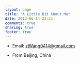 ```yaml
---
layout: page
title: "A Little Bit About Me"
date: 2013-06-14 22:33
comments: true
sharing: true
footer: true
---
```


* Email: zjWang0414@gmail.com

* From Beijing, China
